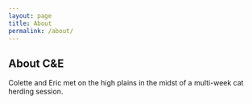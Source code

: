 ```yaml
---
layout: page
title: About
permalink: /about/
---
```


## About C&E

Colette and Eric met on the high plains in the midst of a multi-week cat herding session.